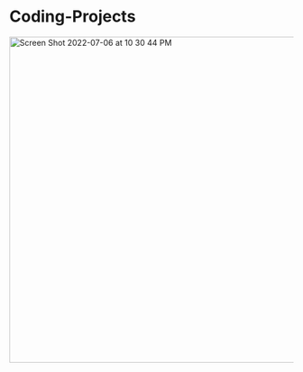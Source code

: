 # Coding-Projects
<img width="579" alt="Screen Shot 2022-07-06 at 10 30 44 PM" src="https://user-images.githubusercontent.com/76540069/177678000-0b00eac2-e63d-401d-8c5a-b3be0020bb6c.png">
